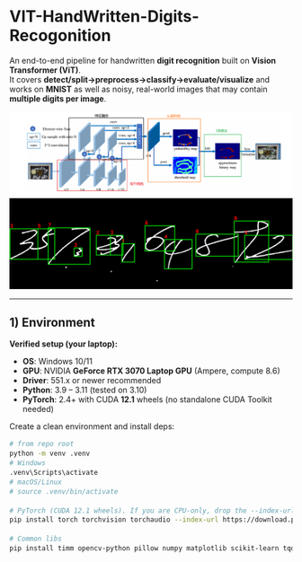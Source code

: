 # VIT-HandWritten-Digits-Recogonition

An end-to-end pipeline for handwritten **digit recognition** built on **Vision Transformer (ViT)**.  
It covers **detect/split->preprocess->classify->evaluate/visualize** and works on **MNIST** as well as noisy, real-world images that may contain **multiple digits per image**.

![DBNet idea](./DBNet.png) ![Prediction](./prediction.png)

---

## 1) Environment

**Verified setup (your laptop):**
- **OS**: Windows 10/11
- **GPU**: NVIDIA **GeForce RTX 3070 Laptop GPU** (Ampere, compute 8.6)  
- **Driver**: 551.x or newer recommended
- **Python**: 3.9 – 3.11 (tested on 3.10)
- **PyTorch**: 2.4+ with CUDA **12.1** wheels (no standalone CUDA Toolkit needed)

Create a clean environment and install deps:

```bash
# from repo root
python -m venv .venv
# Windows
.venv\Scripts\activate
# macOS/Linux
# source .venv/bin/activate

# PyTorch (CUDA 12.1 wheels). If you are CPU-only, drop the --index-url line.
pip install torch torchvision torchaudio --index-url https://download.pytorch.org/whl/cu121

# Common libs
pip install timm opencv-python pillow numpy matplotlib scikit-learn tqdm einops
